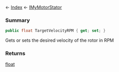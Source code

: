 ← [Index](Api-Index) ← [IMyMotorStator](Sandbox.ModAPI.Ingame.IMyMotorStator)

### Summary

```csharp
public float TargetVelocityRPM { get; set; }
```

Gets or sets the desired velocity of the rotor in RPM

### Returns

[float](System.Single)

